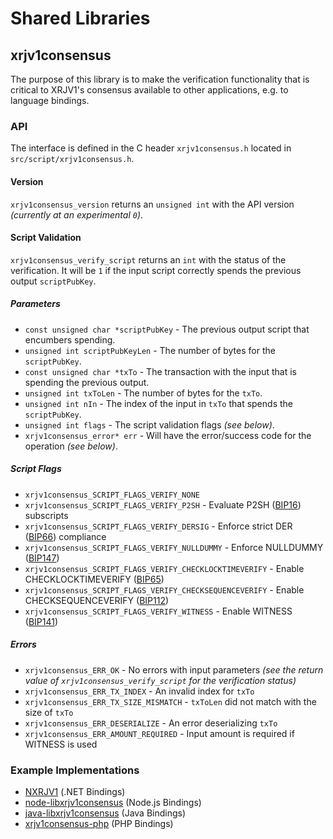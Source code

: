 Shared Libraries
================

## xrjv1consensus

The purpose of this library is to make the verification functionality that is critical to XRJV1's consensus available to other applications, e.g. to language bindings.

### API

The interface is defined in the C header `xrjv1consensus.h` located in  `src/script/xrjv1consensus.h`.

#### Version

`xrjv1consensus_version` returns an `unsigned int` with the API version *(currently at an experimental `0`)*.

#### Script Validation

`xrjv1consensus_verify_script` returns an `int` with the status of the verification. It will be `1` if the input script correctly spends the previous output `scriptPubKey`.

##### Parameters
- `const unsigned char *scriptPubKey` - The previous output script that encumbers spending.
- `unsigned int scriptPubKeyLen` - The number of bytes for the `scriptPubKey`.
- `const unsigned char *txTo` - The transaction with the input that is spending the previous output.
- `unsigned int txToLen` - The number of bytes for the `txTo`.
- `unsigned int nIn` - The index of the input in `txTo` that spends the `scriptPubKey`.
- `unsigned int flags` - The script validation flags *(see below)*.
- `xrjv1consensus_error* err` - Will have the error/success code for the operation *(see below)*.

##### Script Flags
- `xrjv1consensus_SCRIPT_FLAGS_VERIFY_NONE`
- `xrjv1consensus_SCRIPT_FLAGS_VERIFY_P2SH` - Evaluate P2SH ([BIP16](https://github.com/xrjv1/bips/blob/master/bip-0016.mediawiki)) subscripts
- `xrjv1consensus_SCRIPT_FLAGS_VERIFY_DERSIG` - Enforce strict DER ([BIP66](https://github.com/xrjv1/bips/blob/master/bip-0066.mediawiki)) compliance
- `xrjv1consensus_SCRIPT_FLAGS_VERIFY_NULLDUMMY` - Enforce NULLDUMMY ([BIP147](https://github.com/xrjv1/bips/blob/master/bip-0147.mediawiki))
- `xrjv1consensus_SCRIPT_FLAGS_VERIFY_CHECKLOCKTIMEVERIFY` - Enable CHECKLOCKTIMEVERIFY ([BIP65](https://github.com/xrjv1/bips/blob/master/bip-0065.mediawiki))
- `xrjv1consensus_SCRIPT_FLAGS_VERIFY_CHECKSEQUENCEVERIFY` - Enable CHECKSEQUENCEVERIFY ([BIP112](https://github.com/xrjv1/bips/blob/master/bip-0112.mediawiki))
- `xrjv1consensus_SCRIPT_FLAGS_VERIFY_WITNESS` - Enable WITNESS ([BIP141](https://github.com/xrjv1/bips/blob/master/bip-0141.mediawiki))

##### Errors
- `xrjv1consensus_ERR_OK` - No errors with input parameters *(see the return value of `xrjv1consensus_verify_script` for the verification status)*
- `xrjv1consensus_ERR_TX_INDEX` - An invalid index for `txTo`
- `xrjv1consensus_ERR_TX_SIZE_MISMATCH` - `txToLen` did not match with the size of `txTo`
- `xrjv1consensus_ERR_DESERIALIZE` - An error deserializing `txTo`
- `xrjv1consensus_ERR_AMOUNT_REQUIRED` - Input amount is required if WITNESS is used

### Example Implementations
- [NXRJV1](https://github.com/NicolasDorier/NXRJV1/blob/master/NXRJV1/Script.cs#L814) (.NET Bindings)
- [node-libxrjv1consensus](https://github.com/bitpay/node-libxrjv1consensus) (Node.js Bindings)
- [java-libxrjv1consensus](https://github.com/dexX7/java-libxrjv1consensus) (Java Bindings)
- [xrjv1consensus-php](https://github.com/Bit-Wasp/xrjv1consensus-php) (PHP Bindings)
